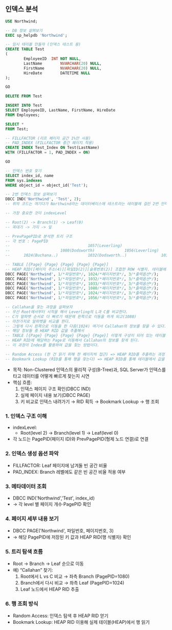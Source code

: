## 인덱스 분석

```sql
USE Northwind;

-- DB 정보 살펴보기
EXEC sp_helpdb 'Northwind';

-- 임시 테이블 만들자 (인덱스 테스트 용)
CREATE TABLE Test
(
		EmployeeID	INT NOT NULL,
		LastName		NVARCHAR(20) NULL,
		FirstName		NVARCHAR(20) NULL,
		HireDate		DATETIME NULL
);

GO

DELETE FROM Test

INSERT INTO Test
SELECT EmployeeID, LastName, FirstName, HireDate
FROM Employees;

SELECT *
FROM Test;

-- FILLFACTOR (리프 페이지 공간 1%만 사용)
-- PAD_INDEX (FILLFACTOR 중간 페이지 적용)
CREATE INDEX Test_Index ON Test(LastName)
WITH (FILLFACTOR = 1, PAD_INDEX = ON)

GO

-- 인덱스 번호 찾기
SELECT index_id, name
FROM sys.indexes
WHERE object_id = object_id('Test');

-- 2번 인덱스 정보 살펴보기
DBCC IND('Northwind', 'Test', 2);
-- 위의 코드는 여기다가 Northwind라는 데이터베이스에 테스트라는 테이블에 걸린 2번 인덱스에 대한 정보를 보고싶다라는 뜻

-- 가장 중요한 것이 indexLevel

-- Root(2) -> Branch(1) -> Leaf(0)
-- 꼭대기 -> 가지 -> 잎

-- PrevPagePID로 분석한 트리 구조
-- 각 번호 : PagePID
--									1057(Leverling)
--						1080(Dodsworth)				1056(Leverling)
--		1024(Buchana..)			    1032(Dodsworth..)				1033(Leverling..)

-- TABLE [{Page} {Page} {Page} {Page} {Page}]
-- HEAP RID([페이지 주소(4)][파일ID(2)][슬롯번호(2)] 조합한 ROW 식별자. 테이블에서 정보 추출)
DBCC PAGE('Northwind', 1/*파일번호*/, 1024/*페이지번호*/, 3/*출력옵션*/);
DBCC PAGE('Northwind', 1/*파일번호*/, 1032/*페이지번호*/, 3/*출력옵션*/);
DBCC PAGE('Northwind', 1/*파일번호*/, 1033/*페이지번호*/, 3/*출력옵션*/);
DBCC PAGE('Northwind', 1/*파일번호*/, 1080/*페이지번호*/, 3/*출력옵션*/);
DBCC PAGE('Northwind', 1/*파일번호*/, 1024/*페이지번호*/, 3/*출력옵션*/);
DBCC PAGE('Northwind', 1/*파일번호*/, 1056/*페이지번호*/, 3/*출력옵션*/);

-- Callahan을 찾는 과정을 살펴보자
-- 우선 Root에서부터 시작을 해서 Leverling의 L과 C를 비교한다.
-- C가 알파뱃 순서로 더 빠르기 때문에 왼쪽으로 이동을 하게 되고(1080)
-- 마찬가지로 알파뱃을 비교를 한다.
-- 그렇게 다시 왼쪽으로 이동을 한 다음(1024) 여기서 Callahan의 정보를 찾을 수 있다.
-- 해당 정보들 중 HEAP RID 값을 추출해서 
-- TABLE [{Page} {Page} {Page} {Page} {Page}] 이렇게 구성이 되어 있는 테이블 정보들 중 
-- HEAP RID에 해당하는 Page로 이동해서 Callahan의 정보를 찾게 된다.
-- 이 과정이 Index를 활용하여 값을 찾는 방법이다.

-- Random Access (한 건 읽기 위해 한 페이지씩 접근) => HEAP RID를 추출하는 과정
-- Bookmark Lookup (RID를 통해 행을 찾는다) => HEAP RID를 통해 테이블에서 값을 추출하는 과정
```
- 목적: Non-Clustered 인덱스의 물리적 구성(B-Tree)과, SQL Server가 인덱스를 타고 데이터를 어떻게 빠르게 찾는지 시연
- 핵심 흐름:
  1. 인덱스 페이지 구조 확인(DBCC IND)
  2. 실제 페이지 내용 보기(DBCC PAGE)
  3. 키 비교로 인덱스 내려가기 → RID 획득 → Bookmark Lookup → 행 조회

### 1. 인덱스 구조 이해 
- indexLevel:
  - Root(level 2) → Branch(level 1) → Leaf(level 0)
- 각 노드는 PagePID(페이지 ID)와 PrevPagePID(형제 노드 연결)로 연결

### 2. 인덱스 생성 옵션 파악
- FILLFACTOR: Leaf 페이지에 남겨둘 빈 공간 비율
- PAD_INDEX: Branch 레벨에도 같은 빈 공간 비율 적용 여부

### 3. 메타데이터 조회
- DBCC IND('Northwind','Test', index_id)
- → 각 level 별 페이지 개수·PagePID 확인

### 4. 페이지 세부 내용 보기
- DBCC PAGE('Northwind', 파일번호, 페이지번호, 3)
- → 해당 PagePID에 저장된 키 값과 HEAP RID(행 식별자) 확인

### 5. 트리 탐색 흐름
- Root → Branch → Leaf 순으로 이동
- 예) “Callahan” 찾기:
  1. Root에서 L vs C 비교 → 좌측 Branch (PagePID=1080)
  2. Branch에서 다시 비교 → 좌측 Leaf (PagePID=1024)
  3. Leaf 노드에서 HEAP RID 추출
 
### 6. 행 조회 방식
- Random Access: 인덱스 탐색 후 HEAP RID 얻기
- Bookmark Lookup: HEAP RID 이용해 실제 테이블(HEAP)에서 행 읽기




